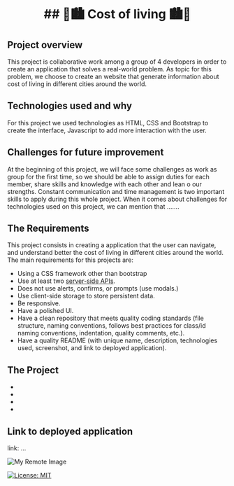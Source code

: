<h1 align="center">## 💸🏙️ Cost of living 🏙️💸</h1>


## Project overview

This project is collaborative work among a group of 4 developers in order to create an application that solves a real-world problem. As topic for this problem, we choose to create an website that generate information about cost of living in different cities around the world.

## Technologies used and why

For this project we used technologies as HTML, CSS and Bootstrap to create the interface, Javascript to add more interaction with the user. 

## Challenges for future improvement

At the beginning of this project, we will face some challenges as work as group for the first time, so we should be able to assign duties for each member, share skills and knowledge with each other and lean o our strengths. Constant communication and time management is two important skills to apply during this whole project. 
When it comes about challenges for technologies used on this project, we can mention that .......

## The Requirements

This project consists in creating a application that the user can navigate, and understand better the cost of living in different cities around the world. The main requirements for this projects are:

- Using a CSS framework other than bootstrap
- Use at least two [server-side APIs](https://coding-boot-camp.github.io/full-stack/apis/api-resources).
- Does not use alerts, confirms, or prompts (use modals.)
- Use client-side storage to store persistent data.
- Be responsive.
- Have a polished UI.
- Have a clean repository that meets quality coding standards (file structure, naming conventions, follows best practices for class/id naming conventions, indentation, quality comments, etc.).
- Have a quality README (with unique name, description, technologies used, screenshot, and link to deployed application).

## The Project

- 
- 
- 
- 

## Link to deployed application

link: ...

![My Remote Image](...)

[![License: MIT](https://img.shields.io/badge/License-MIT-yellow.svg)](https://opensource.org/licenses/MIT)


